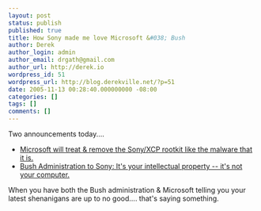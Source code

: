 ```yaml
---
layout: post
status: publish
published: true
title: How Sony made me love Microsoft &#038; Bush
author: Derek
author_login: admin
author_email: drgath@gmail.com
author_url: http://derek.io
wordpress_id: 51
wordpress_url: http://blog.derekville.net/?p=51
date: 2005-11-13 00:28:40.000000000 -08:00
categories: []
tags: []
comments: []
---
```

Two announcements today....
- <a href="http://blogs.technet.com/antimalware/archive/2005/11/12/414299.aspx">Microsoft will treat & remove the Sony/XCP rootkit like the malware that it is.</a>
- <a href="http://www.mp3newswire.net/stories/5002/admonish.html">Bush Administration to Sony: It's your intellectual property -- it's not your computer.</a>

When you have both the Bush administration & Microsoft telling you your latest shenanigans are up to no good.... that's saying something.
